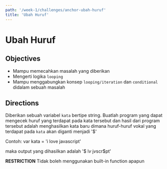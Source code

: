 ```yaml
---
path: '/week-1/challenges/anchor-ubah-huruf'
title: 'Ubah Huruf'
---
```


# Ubah Huruf

## Objectives
- Mampu memecahkan masalah yang diberikan
- Mengerti logika `looping`
- Mampu menggabungkan konsep `looping/iteration` dan `conditional` didalam sebuah masalah


## Directions
Diberikan sebuah variabel `kata` bertipe string. Buatlah program yang dapat mengecek huruf yang terdapat pada kata tersebut dan hasil dari program tersebut adalah menghasilkan kata baru dimana huruf-huruf vokal yang terdapat pada `kata` akan diganti menjadi '$'

Contoh:
var kata = 'i love javascript'

maka output yang dihasilkan adalah '$ l$v$ j$v$scr$pt'

**RESTRICTION**
Tidak boleh menggunakan built-in function apapun
